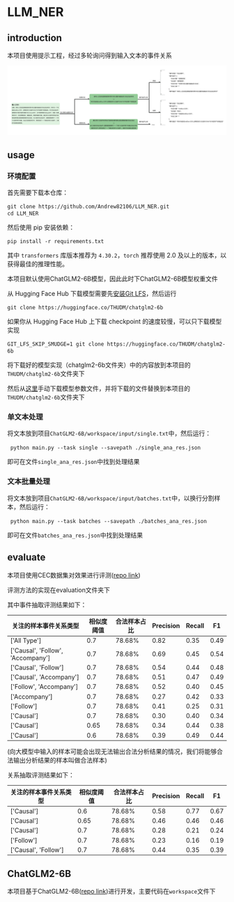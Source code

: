 # LLM_NER

## introduction

本项目使用提示工程，经过多轮询问得到输入文本的事件关系

![WechatIMG976.jpg](src/WechatIMG976.jpg)

## usage

### 环境配置

首先需要下载本仓库：

```shell
git clone https://github.com/Andrew82106/LLM_NER.git
cd LLM_NER
```

然后使用 pip 安装依赖：

```
pip install -r requirements.txt
```

其中 `transformers` 库版本推荐为 `4.30.2`，`torch` 推荐使用 2.0 及以上的版本，以获得最佳的推理性能。

本项目默认使用ChatGLM2-6B模型，因此此时下ChatGLM2-6B模型权重文件

从 Hugging Face Hub 下载模型需要先[安装Git LFS](https://docs.github.com/zh/repositories/working-with-files/managing-large-files/installing-git-large-file-storage)，然后运行

```Shell
git clone https://huggingface.co/THUDM/chatglm2-6b
```

如果你从 Hugging Face Hub 上下载 checkpoint 的速度较慢，可以只下载模型实现

```Shell
GIT_LFS_SKIP_SMUDGE=1 git clone https://huggingface.co/THUDM/chatglm2-6b
```

将下载好的模型实现（chatglm2-6b文件夹）中的内容放到本项目的``THUDM/chatglm2-6b``文件夹下

然后从[这里](https://cloud.tsinghua.edu.cn/d/674208019e314311ab5c/)手动下载模型参数文件，并将下载的文件替换到本项目的``THUDM/chatglm2-6b``文件夹下

### 单文本处理

将文本放到项目``ChatGLM2-6B/workspace/input/single.txt``中，然后运行：

`` python main.py --task single --savepath ./single_ana_res.json``

即可在文件``single_ana_res.json``中找到处理结果

### 文本批量处理

将文本放到项目``ChatGLM2-6B/workspace/input/batches.txt``中，以换行分割样本，然后运行：

`` python main.py --task batches --savepath ./batches_ana_res.json``

即可在文件``batches_ana_res.json``中找到处理结果

## evaluate

本项目使用CEC数据集对效果进行评测([repo link](https://github.com/shijiebei2009/CEC-Corpus))

评测方法的实现在evaluation文件夹下

其中事件抽取评测结果如下：

|关注的样本事件关系类型|相似度阈值|合法样本占比|Precision|Recall|F1|
|--|--|--|--|--|--|
|['All Type']|0.7|78.68%|0.82|0.35|0.49|
|['Causal', 'Follow', 'Accompany']|0.7|78.68%|0.69|0.45|0.54|
|['Causal', 'Follow']|0.7|78.68%|0.54|0.44|0.48|
|['Causal', 'Accompany']|0.7|78.68%|0.51|0.47|0.49|
|['Follow', 'Accompany']|0.7|78.68%|0.52|0.40|0.45|
|['Accompany']|0.7|78.68%|0.27|0.42|0.33|
|['Follow']|0.7|78.68%|0.41|0.25|0.31|
|['Causal']|0.7|78.68%|0.30|0.40|0.34|
|['Causal']|0.65|78.68%|0.34|0.44|0.38|
|['Causal']|0.6|78.68%|0.39|0.49|0.44|


(向大模型中输入的样本可能会出现无法输出合法分析结果的情况，我们将能够合法输出分析结果的样本叫做合法样本)

关系抽取评测结果如下：

|关注的样本事件关系类型|相似度阈值|合法样本占比|Precision|Recall|F1|
|--|--|--|--|--|--|
|['Causal']|0.6|78.68%|0.58|0.77|0.67|
|['Causal']|0.65|78.68%|0.46|0.46|0.46|
|['Causal']|0.7|78.68%|0.28|0.21|0.24|
|['Follow']|0.7|78.68%|0.23|0.16|0.19|
|['Causal', 'Follow']|0.7|78.68%|0.44|0.35|0.39|

## ChatGLM2-6B

本项目基于ChatGLM2-6B([repo link](https://github.com/THUDM/ChatGLM2-6B))进行开发，主要代码在``workspace``文件下
